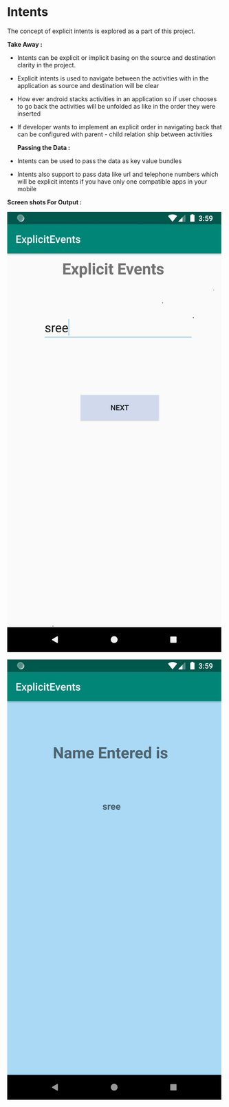 # Intents

The concept of explicit intents is explored as a part of this project.

**Take Away :**

* Intents can be explicit or implicit basing on the source and destination clarity in the project.

* Explicit intents is used to navigate between the activities with in the application as source and destination will be clear

* How ever android stacks activities in an application so if user chooses to go back the activities will be unfolded as like in the order they were inserted

* If developer wants to implement an explicit order in navigating back that can be configured with parent - child relation ship between activities

  **Passing the Data :**
  
* Intents can be used to pass the data as key value bundles

* Intents also support to pass data like url and telephone numbers which will be explicit intents if you have only one compatible apps in your mobile

**Screen shots For Output :**

![alt text](output/FirstActivity.png)

![alt text](output/SecondActivity.png)



